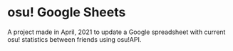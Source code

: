 # osu! Google Sheets

A project made in April, 2021 to update a Google spreadsheet with current osu! statistics between friends using osu!API.
